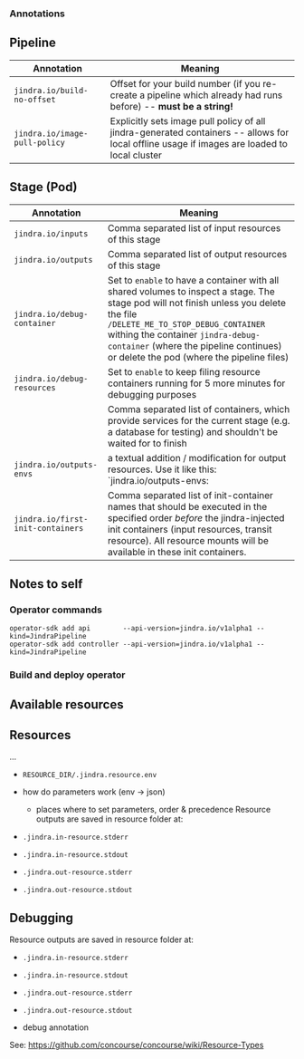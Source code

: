 ### Annotations
## Pipeline
| Annotation                    | Meaning                                                                                                                                      |
|-------------------------------|----------------------------------------------------------------------------------------------------------------------------------------------|
| `jindra.io/build-no-offset`   | Offset for your build number (if you re-create a pipeline which already had runs before) -- **must be a string!**                            |
| `jindra.io/image-pull-policy` | Explicitly sets image pull policy of all jindra-generated containers -- allows for local offline usage if images are loaded to local cluster |



## Stage (Pod)

| Annotation                        | Meaning                                                                                                                                                                                                                                                                                                                                                                                              |
|-----------------------------------|------------------------------------------------------------------------------------------------------------------------------------------------------------------------------------------------------------------------------------------------------------------------------------------------------------------------------------------------------------------------------------------------------|
| `jindra.io/inputs`                | Comma separated list of input resources of this stage                                                                                                                                                                                                                                                                                                                                                |
| `jindra.io/outputs`               | Comma separated list of output resources of this stage                                                                                                                                                                                                                                                                                                                                               |
| `jindra.io/debug-container`       | Set to `enable` to have a container with all shared volumes to inspect a stage. The stage pod will not finish unless you delete the file `/DELETE_ME_TO_STOP_DEBUG_CONTAINER` withing the container `jindra-debug-container` (where the pipeline continues) or delete the pod (where the pipeline files)                                                                                             |
| `jindra.io/debug-resources`       | Set to `enable` to keep filing resource containers running for 5 more minutes for debugging purposes                                                                                                                                                                                                                                                                                                 |
|                                   | Comma separated list of containers, which provide services for the current stage (e.g. a database for testing) and shouldn't be waited for to finish                                                                                                                                                                                                                                                 |
| `jindra.io/outputs-envs`          | a textual addition / modification for output resources. Use it like this:<br>`jindra.io/outputs-envs: |`<br>	`     registry-image.params.image=./image.tar`<br>	`registry-image.source.tag=latest`<br>	`git.source.uri=git@github.com/jindra/jindra`<br><br>**Note**: no interpolation of other environment variables is done, nor are multiline values supportet; don't put quotes around the value |
| `jindra.io/first-init-containers` | Comma separated list of init-container names that should be executed in the specified order _before_ the jindra-injected init containers (input resources, transit resource). All resource mounts will be available in these init containers.                                                                                                                                                        |


## Notes to self

### Operator commands

    operator-sdk add api        --api-version=jindra.io/v1alpha1 --kind=JindraPipeline
    operator-sdk add controller --api-version=jindra.io/v1alpha1 --kind=JindraPipeline

### Build and deploy operator


## Available resources

## Resources

...

- `RESOURCE_DIR/.jindra.resource.env`
- how do parameters work (env -> json)
  - places where to set parameters, order & precedence
Resource outputs are saved in resource folder at:

- `.jindra.in-resource.stderr`
- `.jindra.in-resource.stdout`

- `.jindra.out-resource.stderr`
- `.jindra.out-resource.stdout`


## Debugging

Resource outputs are saved in resource folder at:

- `.jindra.in-resource.stderr`
- `.jindra.in-resource.stdout`

- `.jindra.out-resource.stderr`
- `.jindra.out-resource.stdout`

- debug annotation

See: https://github.com/concourse/concourse/wiki/Resource-Types
